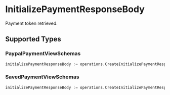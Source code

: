 # InitializePaymentResponseBody

Payment token retrieved.


## Supported Types

### PaypalPaymentViewSchemas

```go
initializePaymentResponseBody := operations.CreateInitializePaymentResponseBodyPaypalPaymentViewSchemas(operations.PaypalPaymentViewSchemas{/* values here */})
```

### SavedPaymentViewSchemas

```go
initializePaymentResponseBody := operations.CreateInitializePaymentResponseBodySavedPaymentViewSchemas(operations.SavedPaymentViewSchemas{/* values here */})
```

